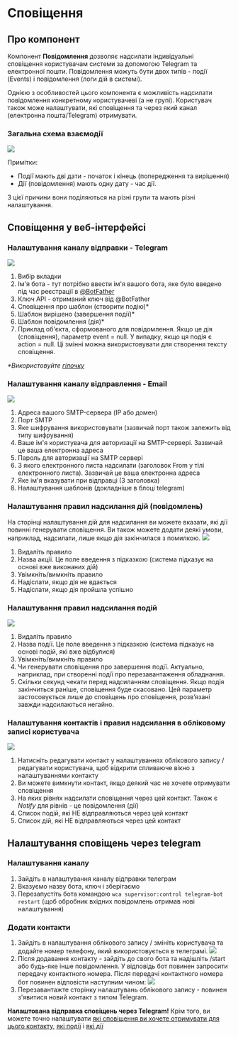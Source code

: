 # Сповіщення
## Про компонент
Компонент **Повідомлення** дозволяє надсилати індивідуальні сповіщення користувачам системи за допомогою Telegram та електронної пошти.
Повідомлення можуть бути двох типів - події (Events) і повідомлення (логи дій в системі).


Однією з особливостей цього компонента є можливість надсилати повідомлення конкретному користувачеві (а не групі).
Користувач також може налаштувати, які сповіщення та через який канал (електронна пошта/Telegram) отримувати.

### Загальна схема взаємодії
![](../assets/notification_generation_schema.png)

Примітки:

* Події мають дві дати - початок і кінець (попередження та вирішення)
* Дії (повідомлення) мають одну дату - час дії.

З цієї причини вони поділяються на різні групи та мають різні налаштування.

## Сповіщення у веб-інтерфейсі
### Налаштування каналу відправки - Telegram
![](../assets/notification_configuration.png)

1. Вибір вкладки
2. Ім'я бота - тут потрібно ввести ім'я вашого бота, яке було введено під час реєстрації в [@BotFather](https://t.me/BotFather)
3. Ключ API - отриманий ключ від @BotFather
4. Сповіщення про шаблон (створити подію)*
5. Шаблон вирішено (завершення події)*
6. Шаблон повідомлення (дія)*
7. Приклад об'єкта, сформованого для повідомлення. Якщо це дія (сповіщення), параметр event = null. У випадку, якщо ця подія є action = null.
Ці змінні можна використовувати для створення тексту сповіщення.

_*Використовуйте [гілочку](https://twig.symfony.com/)_

### Налаштування каналу відправлення - Email
![](../assets/notification_sending_channel_email.png)

1. Адреса вашого SMTP-сервера (IP або домен)
2. Порт SMTP
3. Яке шифрування використовувати (зазвичай порт також залежить від типу шифрування)
4. Ваше ім'я користувача для авторизації на SMTP-сервері. Зазвичай це ваша електронна адреса
5. Пароль для авторизації на SMTP сервері
6. З якого електронного листа надсилати (заголовок From у тілі електронного листа). Зазвичай це ваша електронна адреса
7. Яке ім'я вказувати при відправці (З заголовка)
8. Налаштування шаблонів (докладніше в блоці telegram)


### Налаштування правил надсилання дій (повідомлень) <a id="action_rules_conf"></a>
На сторінці налаштування дій для надсилання ви можете вказати, які дії повинні генерувати сповіщення.
Ви також можете додати деякі умови, наприклад, надсилати, лише якщо дія закінчилася з помилкою.
![](../assets/notification_add_action.png)

1. Видаліть правило
2. Назва акції. Це поле введення з підказкою (система підказує на основі вже виконаних дій)
3. Увімкніть/вимкніть правило
4. Надіслати, якщо дія не вдається
5. Надіслати, якщо дія пройшла успішно

### Налаштування правил надсилання подій <a id="event_rules_conf"></a>
![](../assets/notification_add_event.png)

1. Видаліть правило
2. Назва події. Це поле введення з підказкою (система підказує на основі подій, які вже відбулися)
3. Увімкніть/вимкніть правило
4. Чи генерувати сповіщення про завершення події. Актуально, наприклад, при створенні події про перезавантаження обладнання.
5. Скільки секунд чекати перед надсиланням сповіщення. Якщо подія закінчиться раніше, сповіщення буде скасовано. Цей параметр застосовується лише до сповіщень про сповіщення, розв’язані завжди надсилаються негайно.

### Налаштування контактів і правил надсилання в обліковому записі користувача <a id="config_contact"></a>
![](../assets/notification_contact_config.png)

1. Натисніть редагувати контакт у налаштуваннях облікового запису / редагувати користувача, щоб відкрити спливаюче вікно з налаштуваннями контакту
2. Ви можете вимкнути контакт, якщо деякий час не хочете отримувати сповіщення
3. На яких рівнях надсилати сповіщення через цей контакт. Також є _Notify_ для рівнів - це повідомлення (дії)
4. Список подій, які НЕ відправляються через цей контакт
5. Список дій, які НЕ відправляються через цей контакт


## Налаштування сповіщень через telegram
### Налаштування каналу
1. Зайдіть в налаштування каналу відправки телеграм
2. Вказуємо назву бота, ключ і зберігаємо
3. Перезапустіть бота командою ```wca supervisor:control telegram-bot restart``` (щоб обробник вхідних повідомлень отримав нові налаштування)

### Додати контакти
1. Зайдіть в налаштування облікового запису / змініть користувача та додайте номер телефону, який використовується в телеграмі.
![](../assets/notification_contact_config_block.png)
2. Після додавання контакту - зайдіть до свого бота та надішліть /start або будь-яке інше повідомлення.
У відповідь бот повинен запросити передачу контактного номера. Після передачі контактного номера бот повинен відповісти наступним чином:
![](../assets/notification_tg_success_registered.png)
3. Перезавантажте сторінку налаштувань облікового запису - повинен з'явитися новий контакт з типом Telegram.

**Налаштована відправка сповіщень через Telegram!**
Крім того, ви можете точно налаштувати [які сповіщення ви хочете отримувати для цього контакту](#config_contact),
[які події](#event_rules_conf) і [які дії](#action_rules_conf)



